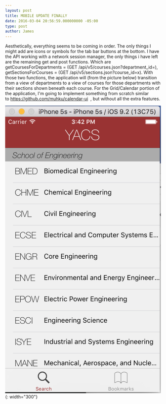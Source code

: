 ```yaml
---
layout: post
title: MOBILE UPDATE FINALLY
date: 2016-03-04 20:56:59.000000000 -05:00
type: post
author: James
---
```


Aesthetically, everything seems to be coming in order. The only things I might add are icons or symbols for the tab bar buttons at the bottom. I have the API working with a network session manager, the only things i have left are the remaining get and post functions. Which are getCoursesForDepartments = (GET /api/v5/courses.json?department_id=<x>), getSectionsForCourses = (GET /api/v5/sections.json?course_id=x). With those two functions, the application will (from the picture below) transition from a view of departments to a view of courses for those departments with their sections shown beneath each course. For the Grid/Calendar portion of the application, I'm going to implement something from scratch similar to https://github.com/muhku/calendar-ui  , but without all the extra features.

![departments screenshot](assets/screen-shot-2016-03-04-at-3-42-15-pm.png){: width="300"}

